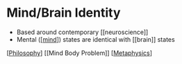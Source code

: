 # Mind/Brain Identity

- Based around contemporary [[neuroscience]]
- Mental ([[mind]]) states are identical with [[brain]] states

[[Philosophy]] [[Mind Body Problem]] [[Metaphysics]]

[//begin]: # "Autogenerated link references for markdown compatibility"
[mind]: mind "Mind"
[philosophy]: philosophy "Philosophy"
[mind-body-problem]: mind-body-problem "Mind Body Problem"
[metaphysics]: metaphysics "Metaphysics"
[//end]: # "Autogenerated link references"